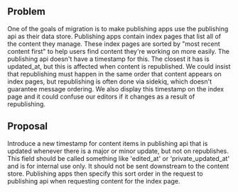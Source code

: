 ## Problem

One of the goals of migration is to make publishing apps use the publishing api as their data store. Publishing apps contain index pages that list all of the content they manage. These index pages are sorted by "most recent content first" to help users find content they're working on more easily. The publishing api doesn't have a timestamp for this. The closest it has is updated\_at, but this is affected when content is republished. We could insist that republishing must happen in the same order that content appears on index pages, but republishing is often done via sidekiq, which doesn't guarantee message ordering. We also display this timestamp on the index page and it could confuse our editors if it changes as a result of republishing.

## Proposal

Introduce a new timestamp for content items in publishing api that is updated whenever there is a major or minor update, but not on republishes. This field should be called something like 'edited\_at' or 'private\_updated\_at' and is for internal use only. It should not be sent downstream to the content store. Publishing apps then specify this sort order in the request to publishing api when requesting content for the index page.

&nbsp;

&nbsp;

